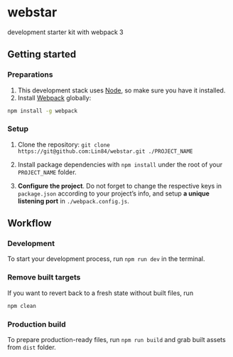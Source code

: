 # webstar
development starter kit with webpack 3

## Getting started
### Preparations
1. This development stack uses [Node](https://nodejs.org), so make sure you have it installed.
2. Install [Webpack](https://webpack.js.org/) globally:
```bash
npm install -g webpack
```
### Setup
1. Clone the repository: `git clone https://git@github.com:Lin84/webstar.git ./PROJECT_NAME`

2. Install package dependencies with `npm install` under the root of your `PROJECT_NAME` folder.

3. **Configure the project**. Do not forget to change the respective keys in `package.json` according to your project’s info, and setup **a unique listening port** in `./webpack.config.js`.

## Workflow
### Development
To start your development process, run `npm run dev` in the terminal.

### Remove built targets
If you want to revert back to a fresh state without built files, run

```sh
npm clean
```

### Production build
To prepare production-ready files, run `npm run build` and grab built assets from `dist` folder.
